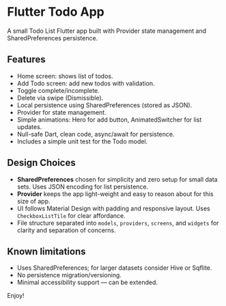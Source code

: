 # Flutter Todo App

A small Todo List Flutter app built with Provider state management and SharedPreferences persistence.

## Features
- Home screen: shows list of todos.
- Add Todo screen: add new todos with validation.
- Toggle complete/incomplete.
- Delete via swipe (Dismissible).
- Local persistence using SharedPreferences (stored as JSON).
- Provider for state management.
- Simple animations: Hero for add button, AnimatedSwitcher for list updates.
- Null-safe Dart, clean code, async/await for persistence.
- Includes a simple unit test for the Todo model.

## Design Choices
- **SharedPreferences** chosen for simplicity and zero setup for small data sets. Uses JSON encoding for list persistence.
- **Provider** keeps the app light-weight and easy to reason about for this size of app.
- UI follows Material Design with padding and responsive layout. Uses `CheckboxListTile` for clear affordance.
- File structure separated into `models`, `providers`, `screens`, and `widgets` for clarity and separation of concerns.

 
## Known limitations
- Uses SharedPreferences; for larger datasets consider Hive or Sqflite.
- No persistence migration/versioning.
- Minimal accessibility support — can be extended.

Enjoy!

